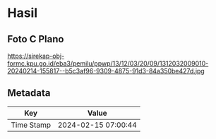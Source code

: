 # Hasil

## Foto C Plano

https://sirekap-obj-formc.kpu.go.id/eba3/pemilu/ppwp/13/12/03/20/09/1312032009010-20240214-155817--b5c3af96-9309-4875-91d3-84a350be427d.jpg


## Metadata

| Key        | Value               |
| ---------- | ------------------- |
| Time Stamp | 2024-02-15 07:00:44 |



